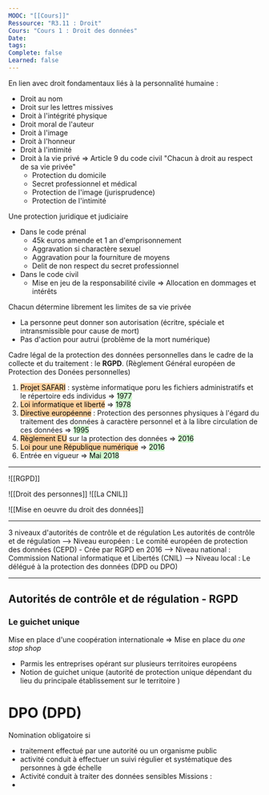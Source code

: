 ```yaml
---
MOOC: "[[Cours]]"
Ressource: "R3.11 : Droit"
Cours: "Cours 1 : Droit des données"
Date: 
tags: 
Complete: false
Learned: false
---
```

En lien avec droit fondamentaux liés à la personnalité humaine :
- Droit au nom
- Droit sur les lettres missives
- Droit à l'intégrité physique
- Droit moral de l'auteur
- Droit à l'image
- Droit à l'honneur
- Droit à l'intimité
- Droit à la vie privé ⇒ Article 9 du code civil "Chacun à droit au respect de sa vie privée"
	- Protection du domicile
	- Secret professionnel et médical
	- Protection de l'image (jurisprudence)
	- Protection de l'intimité

Une protection juridique et judiciaire
- Dans le code prénal
	- 45k euros amende et 1 an d'emprisonnement
	- Aggravation si charactère sexuel
	- Aggravation pour la fourniture de moyens
	- Delit de non respect du secret professionnel
- Dans le code civil
	- Mise en jeu de la responsabilité civile ⇒ Allocation en dommages et intérêts

Chacun détermine librement les limites de sa vie privée
- La personne peut donner son autorisation (écritre, spéciale et intransmissible pour cause de mort)
- Pas d'action pour autrui (problème de la mort numérique)



Cadre légal de la protection des données personnelles dans le cadre de la collecte et du traitement : le **RGPD**. (Règlement Général européen de Protection des Donées personnelles)
1. <mark style="background: #FFB86CA6;">Projet SAFARI</mark> : système informatique poru les fichiers administratifs et le répertoire eds individus ⇒ <mark style="background: #BBFABBA6;">1977</mark>
2. <mark style="background: #FFB86CA6;">Loi informatique et liberté</mark> ⇒ <mark style="background: #BBFABBA6;">1978</mark>
3. <mark style="background: #FFB86CA6;">Directive européenne</mark> : Protection des personnes physiques à l'égard du traitement des données à caractère personnel et à la libre circulation de ces données ⇒ <mark style="background: #BBFABBA6;">1995</mark>
4. <mark style="background: #FFB86CA6;">Règlement EU</mark> sur la protection des données ⇒ <mark style="background: #BBFABBA6;">2016</mark>
5. <mark style="background: #FFB86CA6;">Loi pour une République numérique</mark> ⇒ <mark style="background: #BBFABBA6;">2016</mark>
6. Entrée en vigueur ⇒ <mark style="background: #BBFABBA6;">Mai 2018</mark>


---
![[RGPD]]


![[Droit des personnes]]
![[La CNIL]]



![[Mise en oeuvre du droit des données]]


---
3 niveaux d'autorités de contrôle et de régulation
Les autorités de contrôle et de régulation
--> Niveau européen : Le comité européen de protection des données (CEPD) - Crée par RGPD en 2016
--> Niveau national : Commission National informatique et Libertés (CNIL)
--> Niveau local : Le délégué à la protection des données (DPD ou DPO)

---
## Autorités de contrôle et de régulation - RGPD
### Le guichet unique
Mise en place d'une coopération internationale
⇒ Mise en  place du *one stop shop*
- Parmis les entreprises opérant sur plusieurs territoires européens
- Notion de guichet unique (autorité de protection unique dépendant du lieu du principale établissement sur le territoire )
# DPO (DPD)
Nomination obligatoire si
- traitement effectué par une autorité ou un organisme public
- activité conduit à effectuer un suivi régulier et systématique des personnes à gde échelle
- Activité conduit à traiter des données sensibles
Missions :
- 